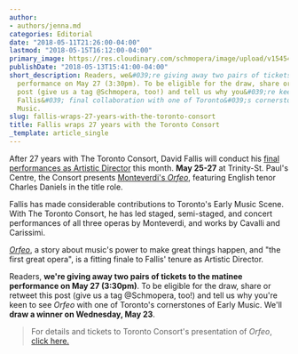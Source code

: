 ```yaml
---
author:
- authors/jenna.md
categories: Editorial
date: "2018-05-11T21:26:00-04:00"
lastmod: "2018-05-15T16:12:00-04:00"
primary_image: https://res.cloudinary.com/schmopera/image/upload/v1545409169/media/webhook-uploads/1526263084674/sqDavidFallis.jpg.jpg
publishDate: "2018-05-13T15:41:00-04:00"
short_description: Readers, we&#039;re giving away two pairs of tickets to the matinee
  performance on May 27 (3:30pm). To be eligible for the draw, share or retweet this
  post (give us a tag @Schmopera, too!) and tell us why you&#039;re keen to see David
  Fallis&#039; final collaboration with one of Toronto&#039;s cornerstones of Early
  Music.
slug: fallis-wraps-27-years-with-the-toronto-consort
title: Fallis wraps 27 years with the Toronto Consort
_template: article_single
---
```


After 27 years with The Toronto Consort, David Fallis will conduct his [final performances as Artistic Director](https://torontoconsort.org/concerts-tickets/2017-18-a-season-to-celebrate/monteverdis-orfeo/) this month. **May 25-27** at Trinity-St. Paul's Centre, the Consort presents [Monteverdi's *Orfeo*](https://torontoconsort.org/concerts-tickets/2017-18-a-season-to-celebrate/monteverdis-orfeo/), featuring English tenor Charles Daniels in the title role.

Fallis has made considerable contributions to Toronto's Early Music Scene. With The Toronto Consort, he has led staged, semi-staged, and concert performances of all three operas by Monteverdi, and works by Cavalli and Carissimi. 

[*Orfeo*](https://torontoconsort.org/concerts-tickets/2017-18-a-season-to-celebrate/monteverdis-orfeo/), a story about music's power to make great things happen, and "the first great opera", is a fitting finale to Fallis' tenure as Artistic Director. 

Readers, **we're giving away two pairs of tickets to the matinee performance on May 27 (3:30pm)**. To be eligible for the draw, share or retweet this post (give us a tag @Schmopera, too!) and tell us why you're keen to see *Orfeo* with one of Toronto's cornerstones of Early Music. We'll **draw a winner on Wednesday, May 23**.

>For details and tickets to Toronto Consort's presentation of *Orfeo*, [click here.](https://torontoconsort.org/concerts-tickets/2017-18-a-season-to-celebrate/monteverdis-orfeo/)
